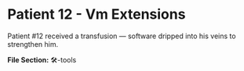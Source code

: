 # Patient 12 - Vm Extensions
Patient #12 received a transfusion — software dripped into his veins to strengthen him.

**File Section:** 🛠️-tools
